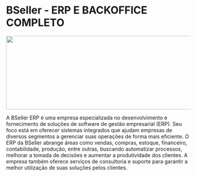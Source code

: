 # BSeller - ERP E BACKOFFICE COMPLETO

<p align="center">
  <img width="600" height="200" src="https://backweb.bseller.com.br/images/logo.77846931.png">
</p>

A BSeller ERP é uma empresa especializada no desenvolvimento e fornecimento de soluções de software de gestão empresarial (ERP). Seu foco está em oferecer sistemas integrados que ajudam empresas de diversos segmentos a gerenciar suas operações de forma mais eficiente. O ERP da BSeller abrange áreas como vendas, compras, estoque, financeiro, contabilidade, produção, entre outras, buscando automatizar processos, melhorar a tomada de decisões e aumentar a produtividade dos clientes. A empresa também oferece serviços de consultoria e suporte para garantir a melhor utilização de suas soluções pelos clientes.
